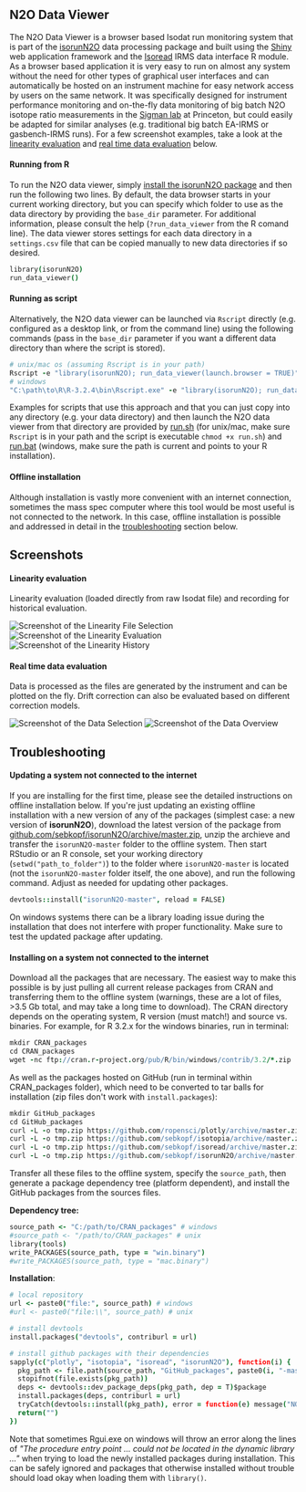 ## N2O Data Viewer

The N2O Data Viewer is a browser based Isodat run monitoring system that is part of the [isorunN2O](https://github.com/sebkopf/isorunN2O) data processing package and  built using the [Shiny](http://shiny.rstudio.com/) web application framework and the [Isoread](https://github.com/sebkopf/isoread#isoread) IRMS data interface R module. As a browser based application it is very easy to run on almost any system without the need for other types of graphical user interfaces and can automatically be hosted on an instrument machine for easy network access by users on the same network. It was specifically designed for instrument performance monitoring and on-the-fly data monitoring of big batch N2O isotope ratio measurements in the [Sigman lab](http://www.princeton.edu/sigman/) at Princeton, but could easily be adapted for similar analyses (e.g. traditional big batch EA-IRMS or gasbench-IRMS runs). For a few screenshot examples, take a look at the [linearity evaluation](#linearity-evaluation) and [real time data evaluation](#real-time-data-evaluation) below.

#### Running from R

To run the N2O data viewer, simply [install the isorunN2O package](https://github.com/sebkopf/isorunN2O#installation) and then run the following two lines. By default, the data browser starts in your current working directory, but you can specify which folder to use as the data directory by providing the `base_dir` parameter. For additional information, please consult the help (`?run_data_viewer` from the R comand line). The data viewer stores settings for each data directory in a `settings.csv` file that can be copied manually to new data directories if so desired.

```coffee
library(isorunN2O)
run_data_viewer()
```

#### Running as script

Alternatively, the N2O data viewer can be launched via `Rscript` directly (e.g. configured as a desktop link, or from the command line) using the following commands (pass in the `base_dir` parameter if you want a different data directory than where the script is stored).

```coffee
# unix/mac os (assuming Rscript is in your path)
Rscript -e "library(isorunN2O); run_data_viewer(launch.browser = TRUE)"
# windows
"C:\path\to\R\R-3.2.4\bin\Rscript.exe" -e "library(isorunN2O); run_data_viewer(launch.browser = TRUE)"
```

Examples for scripts that use this approach and that you can just copy into any directory (e.g. your data directory) and then launch the N2O data viewer from that directory are provided by [run.sh](https://github.com/sebkopf/isorunN2O/blob/master/inst/shiny-apps/data_viewer/run.sh) (for unix/mac, make sure `Rscript` is in your path and the script is executable `chmod +x run.sh`) and [run.bat](https://github.com/sebkopf/isorunN2O/blob/master/inst/shiny-apps/data_viewer/run.bat) (windows, make sure the path is current and points to your R installation).

#### Offline installation

Although installation is vastly more convenient with an internet connection, sometimes the mass spec computer where this tool would be most useful is not connected to the network. In this case, offline installation is possible and addressed in detail in the [troubleshooting](#troubleshooting) section below.

## Screenshots

#### Linearity evaluation

Linearity evaluation (loaded directly from raw Isodat file) and recording for historical evaluation.

![Screenshot of the Linearity File Selection](https://github.com/sebkopf/isorunN2O/blob/master/inst/shiny-apps/data_viewer/doc/linearity_selection.png?raw=true)
![Screenshot of the Linearity Evaluation](https://github.com/sebkopf/isorunN2O/blob/master/inst/shiny-apps/data_viewer/doc/linearity_evaluation.png?raw=true)
![Screenshot of the Linearity History](https://github.com/sebkopf/isorunN2O/blob/master/inst/shiny-apps/data_viewer/doc/linearity_history.png?raw=true)

#### Real time data evaluation

Data is processed as the files are generated by the instrument and can be plotted on the fly. Drift correction can also be evaluated based on different correction models.

![Screenshot of the Data Selection](https://github.com/sebkopf/isorunN2O/blob/master/inst/shiny-apps/data_viewer/doc/data_selection.png?raw=true)
![Screenshot of the Data Overview](https://github.com/sebkopf/isorunN2O/blob/master/inst/shiny-apps/data_viewer/doc/data_overview.png?raw=true)


## Troubleshooting

#### Updating a system not connected to the internet

If you are installing for the first time, please see the detailed instructions on offline installation below. If you're just updating an existing offline installation with a new version of any of the packages (simplest case: a new version of **isorunN2O**), download the latest version of the package from [github.com/sebkopf/isorunN2O/archive/master.zip]([https://github.com/sebkopf/isorunN2O/archive/master.zip), unzip the archieve and transfer the ```isorunN2O-master``` folder to the offline system. Then start RStudio or an R console, set your working directory (```setwd("path_to_folder")```) to the folder where ```isorunN2O-master``` is located (not the ```isorunN2O-master``` folder itself, the one above), and run the following command. Adjust as needed for updating other packages.

```coffee
devtools::install("isorunN2O-master", reload = FALSE)
```

On windows systems there can be a library loading issue during the installation that does not interfere with proper functionality. Make sure to test the updated package after updating.


#### Installing on a system not connected to the internet

Download all the packages that are necessary. The easiest way to make this possible is by just pulling all current release packages from CRAN and transferring them to the offline system (warnings, these are a lot of files, >3.5 Gb total, and may take a long time to download). The CRAN directory depends on the operating system, R version (must match!) and source vs. binaries. For example, for R 3.2.x for the windows binaries, run in terminal:

```coffee
mkdir CRAN_packages
cd CRAN_packages
wget -nc ftp://cran.r-project.org/pub/R/bin/windows/contrib/3.2/*.zip
```

As well as the packages hosted on GitHub (run in terminal within CRAN_packages folder), which need to be converted to tar balls for installation (zip files don't work with ```install.packages```):
```coffee
mkdir GitHub_packages
cd GitHub_packages
curl -L -o tmp.zip https://github.com/ropensci/plotly/archive/master.zip && unzip tmp.zip && rm tmp.zip
curl -L -o tmp.zip https://github.com/sebkopf/isotopia/archive/master.zip && unzip tmp.zip && rm tmp.zip
curl -L -o tmp.zip https://github.com/sebkopf/isoread/archive/master.zip && unzip tmp.zip && rm tmp.zip
curl -L -o tmp.zip https://github.com/sebkopf/isorunN2O/archive/master.zip && unzip tmp.zip && rm tmp.zip
```

Transfer all these files to the offline system, specify the `source_path`, then generate a package dependency tree (platform dependent), and install the GitHub packages from the sources files.

**Dependency tree:**

```coffee
source_path <- "C:/path/to/CRAN_packages" # windows
#source_path <- "/path/to/CRAN_packages" # unix
library(tools)
write_PACKAGES(source_path, type = "win.binary")
#write_PACKAGES(source_path, type = "mac.binary")
```

**Installation**:

```coffee
# local repository
url <- paste0("file:", source_path) # windows
#url <- paste0("file:\\", source_path) # unix

# install devtools
install.packages("devtools", contriburl = url)

# install github packages with their dependencies
sapply(c("plotly", "isotopia", "isoread", "isorunN2O"), function(i) {
  pkg_path <- file.path(source_path, "GitHub_packages", paste0(i, "-master"))
  stopifnot(file.exists(pkg_path))
  deps <- devtools::dev_package_deps(pkg_path, dep = T)$package
  install.packages(deps, contriburl = url)
  tryCatch(devtools::install(pkg_path), error = function(e) message("NOTE: ", e$message))
  return("")
})
```

Note that sometimes Rgui.exe on windows will throw an error along the lines of *"The procedure entry point ... could not be located in the dynamic library ..."* when trying to load the newly installed packages during installation. This can be safely ignored and packages that otherwise installed without trouble should load okay when loading them with `library()`.
